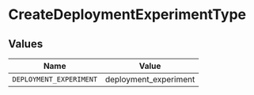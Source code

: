 # CreateDeploymentExperimentType


## Values

| Name                    | Value                   |
| ----------------------- | ----------------------- |
| `DEPLOYMENT_EXPERIMENT` | deployment_experiment   |
